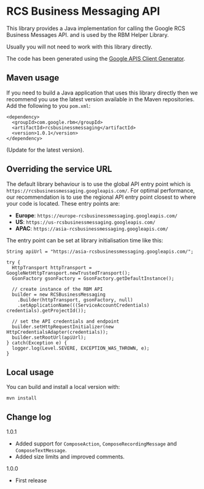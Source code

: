 # RCS Business Messaging API

This library provides a Java implementation for calling the Google RCS 
Business Messages API. and is used by the RBM Helper Library.

Usually you will not need to work with this library directly. 

The code has been generated using the
[Google APIS Client Generator](https://github.com/google/apis-client-generator).

## Maven usage

If you need to build a Java application that uses this library
directly then we recommend you use the latest version available
in the Maven repositories. Add the following to you `pom.xml`:

```
<dependency>
  <groupId>com.google.rbm</groupId>
  <artifactId>rcsbusinessmessaging</artifactId>
  <version>1.0.1</version>
</dependency>
```

(Update for the latest version).


## Overriding the service URL

The default library behaviour is to use the global API entry point which is
`https://rcsbusinessmessaging.googleapis.com/`. For optimal performance,
our recommendation is to use the regional API entry point closest to where your
code is located. These entry points are:

- **Europe**: `https://europe-rcsbusinessmessaging.googleapis.com/`
- **US**: `https://us-rcsbusinessmessaging.googleapis.com/`
- **APAC**: `https://asia-rcsbusinessmessaging.googleapis.com/`

The entry point can be set at library initialisation time like this:

```
String apiUrl = "https://asia-rcsbusinessmessaging.googleapis.com/";

try {
  HttpTransport httpTransport = GoogleNetHttpTransport.newTrustedTransport();
  GsonFactory gsonFactory = GsonFactory.getDefaultInstance();

  // create instance of the RBM API
  builder = new RCSBusinessMessaging
    .Builder(httpTransport, gsonFactory, null)
    .setApplicationName(((ServiceAccountCredentials) credentials).getProjectId());

  // set the API credentials and endpoint
  builder.setHttpRequestInitializer(new HttpCredentialsAdapter(credentials));
  builder.setRootUrl(apiUrl);
} catch(Exception e) {
  logger.log(Level.SEVERE, EXCEPTION_WAS_THROWN, e);
}
```

## Local usage

You can build and install a local version with:

```
mvn install
```

## Change log

1.0.1

- Added support for `ComposeAction`, `ComposeRecordingMessage` and `ComposeTextMessage`.
- Added size limits and improved comments.

1.0.0 

- First release
